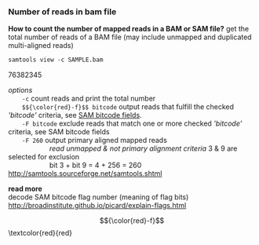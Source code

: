 ### Number of reads in bam file
__How to count the number of mapped reads in a BAM or SAM file?__
get the total number of reads of a BAM file (may include unmapped and duplicated multi-aligned reads)

```diff
samtools view -c SAMPLE.bam
```
  76382345

_options_<br>
  &emsp;&emsp;```-c```  count reads and print the total number<br>
  &emsp;&emsp;```$${\color{red}-f}$$ bitcode```  output reads that fulfill the checked _'bitcode'_ criteria, see [SAM bitcode fields](http://broadinstitute.github.io/picard/explain-flags.html).<br>
  &emsp;&emsp;```-F bitcode```  exclude reads that match one or more checked _'bitcode'_ criteria, see SAM bitcode fields<br>
  &emsp;&emsp;```-F 260```  output primary aligned mapped reads<br>
                      &emsp;&emsp;&emsp;&emsp;&emsp;&emsp;_read unmapped & not primary alignment criteria_ 3 & 9 are selected for exclusion<br>
                      &emsp;&emsp;&emsp;&emsp;&emsp;&emsp;bit 3 + bit 9 = 4 + 256 = 260<br>
http://samtools.sourceforge.net/samtools.shtml<br>

__read more__<br>
decode SAM bitcode flag number (meaning of flag bits)<br>
http://broadinstitute.github.io/picard/explain-flags.html<br>

$${\color{red}-f}$$
\textcolor{red}{red}

